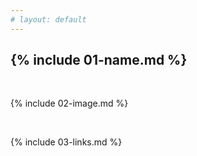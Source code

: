 ```yaml
---
# layout: default
---
```


## {% include 01-name.md %}

<br>

{% include 02-image.md %}

<br>

{% include 03-links.md %}

